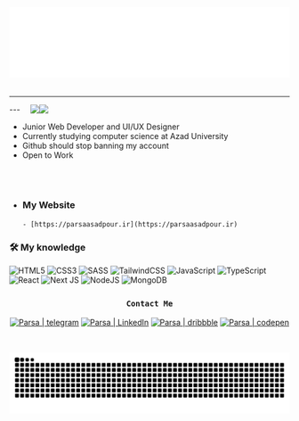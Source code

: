 <div align="center">
	<br>
  <img src="https://raw.githubusercontent.com/ParsaAsdpr/ParsaAsdpr/main/main.svg">
	<br>
</div>
<br><hr>
<img align="right" padding="10px" src="https://github-readme-stats.vercel.app/api?username=ParsaAsdpr&show_icons=true&theme=tokyonight" width="450"/>
<img align="right" src="https://komarev.com/ghpvc/?username=ParsaAsdpr" />
---

 
- Junior Web Developer and UI/UX Designer
- Currently studying computer science at Azad University
- Github should stop banning my account
- Open to Work

  
<br>
<br>

- ### My Website
      - [https://parsaasadpour.ir](https://parsaasadpour.ir)

### 🛠 My knowledge

![HTML5](https://img.shields.io/badge/html5-%23E34F26.svg?style=flat-square&logo=html5&logoColor=white)
![CSS3](https://img.shields.io/badge/css3-%231572B6.svg?style=flat-square&logo=css3&logoColor=white)
![SASS](https://img.shields.io/badge/SASS-hotpink.svg?style=flat-square&logo=SASS&logoColor=white)
![TailwindCSS](https://img.shields.io/badge/tailwindcss-%2338B2AC.svg?style=flat-square&logo=tailwind-css&logoColor=white)
![JavaScript](https://img.shields.io/badge/javascript-%23323330.svg?style=flat-square&logo=javascript&logoColor=%23F7DF1E)
![TypeScript](https://img.shields.io/badge/typescript-%23007ACC.svg?style=flat-square&logo=typescript&logoColor=white)
![React](https://img.shields.io/badge/react-%2320232a.svg?style=flat-square&logo=react&logoColor=%2361DAFB)
![Next JS](https://img.shields.io/badge/Nextjs-black?style=flat-square&logo=next.js&logoColor=white)
![NodeJS](https://img.shields.io/badge/node.js-6DA55F?style=flat-square&logo=node.js&logoColor=white)
![MongoDB](https://img.shields.io/badge/MongoDB-%234ea94b.svg?style=flat-square&logo=mongodb&logoColor=white)

<div align="center">

  <div align="center">

### `Contact Me`

[<img alt="Parsa | telegram" width="22px" src="https://svgshare.com/i/Snh.svg" />][telegram]
[<img alt="Parsa | LinkedIn" width="22px" src="https://svgshare.com/i/SoD.svg" />][linkedin]
[<img alt="Parsa | dribbble" width="22px" src="https://svgshare.com/i/Sni.svg" />][dribbble]
[<img alt="Parsa | codepen" width="22px" src="https://svgshare.com/i/Sn1.svg" />][codepen]

<br/>
</div>

![snake gif](https://github.com/ParsaAsdpr/ParsaAsdpr/blob/output/github-contribution-grid-snake.svg)

[linkedin]: https://www.linkedin.com/in/parsa-asadpour-42014322b/
[telegram]: https://telegram.me/BChatBot?start=sc-683486-4zWlnrG/
[dribbble]: https://dribbble.com/ParsaAsadpour/
[codepen]: https://codepen.io/Poorsa/
